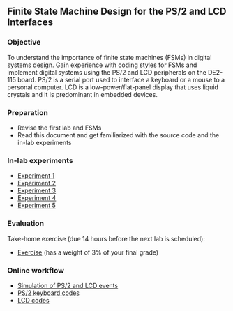 ## Finite State Machine Design for the PS/2 and LCD Interfaces

<a name="objective"></a>
### Objective

To understand the importance of finite state machines (FSMs) in digital systems design. Gain experience with coding styles for FSMs and implement digital systems using the PS/2 and LCD peripherals on the DE2-115 board. PS/2 is a serial port used to interface a keyboard or a mouse to a personal computer. LCD is a low-power/flat-panel display that uses liquid crystals and it is predominant in embedded devices.

### Preparation

* Revise the first lab and FSMs
* Read this document and get familiarized with the source code and the in-lab experiments

### In-lab experiments

- [Experiment 1](experiment1/doc/experiment1.md)
- [Experiment 2](experiment2/doc/experiment2.md)
- [Experiment 3](experiment3/doc/experiment3.md)
- [Experiment 4](experiment4/doc/experiment4.md)
- [Experiment 5](experiment5/doc/experiment5.md)

### Evaluation

Take-home exercise (due 14 hours before the next lab is scheduled):

- [Exercise](exercise/doc/exercise.md) (has a weight of 3% of your final grade)

### Online workflow

- [Simulation of PS/2 and LCD events](ps2-lcd-simulation.md)
- [PS/2 keyboard codes](ps2-keyboard-codes.md)
- [LCD codes](lcd-codes.md)
